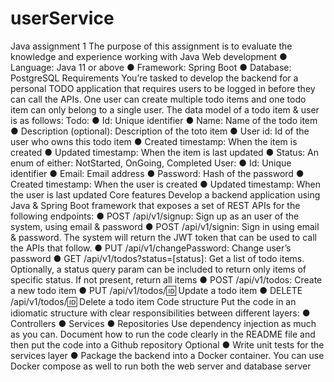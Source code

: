 # userService

Java assignment 1
The purpose of this assignment is to evaluate the knowledge and experience
working with Java Web development
● Language: Java 11 or above
● Framework: Spring Boot
● Database: PostgreSQL
Requirements
You’re tasked to develop the backend for a personal TODO application that requires
users to be logged in before they can call the APIs. One user can create multiple todo
items and one todo item can only belong to a single user. The data model of a todo
item & user is as follows:
Todo:
● Id: Unique identifier
● Name: Name of the todo item
● Description (optional): Description of the toto item
● User id: Id of the user who owns this todo item
● Created timestamp: When the item is created
● Updated timestamp: When the item is last updated
● Status: An enum of either: NotStarted, OnGoing, Completed
User:
● Id: Unique identifier
● Email: Email address
● Password: Hash of the password
● Created timestamp: When the user is created
● Updated timestamp: When the user is last updated
Core features
Develop a backend application using Java & Spring Boot framework that exposes a
set of REST APIs for the following endpoints:
● POST /api/v1/signup: Sign up as an user of the system, using email & password
● POST /api/v1/signin: Sign in using email & password. The system will return the
JWT token that can be used to call the APIs that follow.
● PUT /api/v1/changePassword: Change user’s password
● GET /api/v1/todos?status=[status]: Get a list of todo items. Optionally, a status
query param can be included to return only items of specific status. If not
present, return all items
● POST /api/v1/todos: Create a new todo item
● PUT /api/v1/todos/:id: Update a todo item
● DELETE /api/v1/todos/:id: Delete a todo item
Code structure
Put the code in an idiomatic structure with clear responsibilities between different
layers:
● Controllers
● Services
● Repositories
Use dependency injection as much as you can. Document how to run the code
clearly in the README file and then put the code into a Github repository
Optional
● Write unit tests for the services layer
● Package the backend into a Docker container. You can use Docker compose
as well to run both the web server and database server

